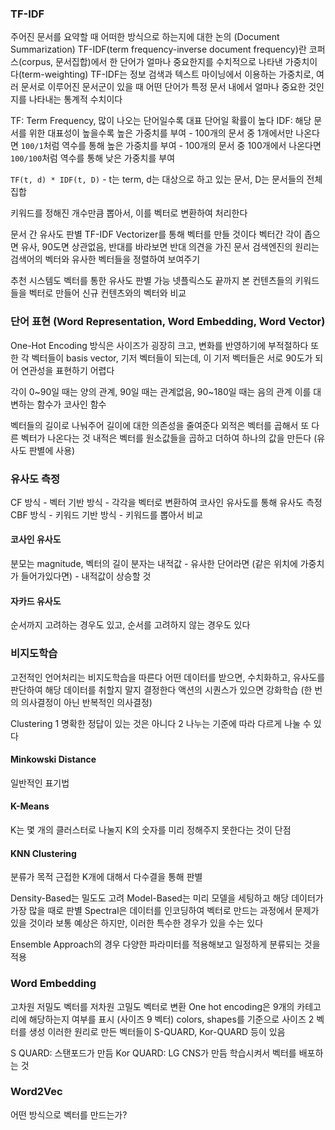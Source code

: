 ### TF-IDF

주어진 문서를 요약할 때 어떠한 방식으로 하는지에 대한 논의 (Document Summarization)
TF-IDF(term frequency-inverse document frequency)란 코퍼스(corpus, 문서집합)에서 한 단어가 얼마나 중요한지를 수치적으로 나타낸 가중치이다(term-weighting)
TF-IDF는 정보 검색과 텍스트 마이닝에서 이용하는 가중치로, 여러 문서로 이루어진 문서군이 있을 때 어떤 단어가 특정 문서 내에서 얼마나 중요한 것인지를 나타내는 통계적 수치이다

TF: Term Frequency, 많이 나오는 단어일수록 대표 단어일 확률이 높다
IDF: 해당 문서를 위한 대표성이 높을수록 높은 가중치를 부여
    - 100개의 문서 중 1개에서만 나온다면 `100/1`처럼 역수를 통해 높은 가중치를 부여
    - 100개의 문서 중 100개에서 나온다면 `100/100`처럼 역수를 통해 낮은 가중치를 부여

`TF(t, d) * IDF(t, D)`
    - t는 term, d는 대상으로 하고 있는 문서, D는 문서들의 전체 집합

키워드를 정해진 개수만큼 뽑아서, 이를 벡터로 변환하여 처리한다

문서 간 유사도 판별
TF-IDF Vectorizer를 통해 벡터를 만들 것이다
벡터간 각이 좁으면 유사, 90도면 상관없음, 반대를 바라보면 반대 의견을 가진 문서
검색엔진의 원리는 검색어의 벡터와 유사한 벡터들을 정렬하여 보여주기

추천 시스템도 벡터를 통한 유사도 판별 가능
넷플릭스도 끝까지 본 컨텐츠들의 키워드들을 벡터로 만들어 신규 컨텐츠와의 벡터와 비교

### 단어 표현 (Word Representation, Word Embedding, Word Vector)

One-Hot Encoding 방식은 사이즈가 굉장히 크고, 변화를 반영하기에 부적절하다
또한 각 벡터들이 basis vector, 기저 벡터들이 되는데, 이 기저 벡터들은 서로 90도가 되어 연관성을 표현하기 어렵다

각이 0~90일 때는 양의 관계, 90일 때는 관계없음, 90~180일 때는 음의 관계
이를 대변하는 함수가 코사인 함수

벡터들의 길이로 나눠주어 길이에 대한 의존성을 줄여준다
외적은 벡터를 곱해서 또 다른 벡터가 나온다는 것
내적은 벡터를 원소값들을 곱하고 더하여 하나의 값을 만든다 (유사도 판별에 사용)

### 유사도 측정

CF 방식
    - 벡터 기반 방식
    - 각각을 벡터로 변환하여 코사인 유사도를 통해 유사도 측정
CBF 방식
    - 키워드 기반 방식
    - 키워드를 뽑아서 비교

#### 코사인 유사도

분모는 magnitude, 벡터의 길이
분자는 내적값
    - 유사한 단어라면 (같은 위치에 가중치가 들어가있다면)
    - 내적값이 상승할 것

#### 자카드 유사도

순서까지 고려하는 경우도 있고, 순서를 고려하지 않는 경우도 있다

### 비지도학습

고전적인 언어처리는 비지도학습을 따른다
어떤 데이터를 받으면, 수치화하고, 유사도를 판단하여 해당 데이터를 취할지 말지 결정한다
액션의 시퀀스가 있으면 강화학습 (한 번의 의사결정이 아닌 반복적인 의사결정)

Clustering
1 명확한 정답이 있는 것은 아니다
2 나누는 기준에 따라 다르게 나눌 수 있다

#### Minkowski Distance

일반적인 표기법

#### K-Means

K는 몇 개의 클러스터로 나눌지
K의 숫자를 미리 정해주지 못한다는 것이 단점

#### KNN Clustering

분류가 목적
근접한 K개에 대해서 다수결을 통해 판별

Density-Based는 밀도도 고려
Model-Based는 미리 모델을 세팅하고 해당 데이터가 가장 많을 때로 판별
Spectral은 데이터를 인코딩하여 벡터로 만드는 과정에서 문제가 있을 것이라 보통 예상은 하지만, 이러한 특수한 경우가 있을 수는 있다

Ensemble Approach의 경우 다양한 파라미터를 적용해보고 일정하게 분류되는 것을 적용

### Word Embedding

고차원 저밀도 벡터를 저차원 고밀도 벡터로 변환
One hot encoding은 9개의 카테고리에 해당하는지 여부를 표시 (사이즈 9 벡터)
colors, shapes를 기준으로 사이즈 2 벡터를 생성
이러한 원리로 만든 벡터들이 S-QUARD, Kor-QUARD 등이 있음

S QUARD: 스탠포드가 만듬
Kor QUARD: LG CNS가 만듬
학습시켜서 벡터를 배포하는 것

### Word2Vec

어떤 방식으로 벡터를 만드는가?
